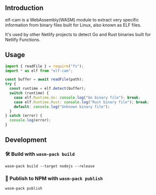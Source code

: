 ## Introduction

elf-cam is a WebAssembly(WASM) module to extract very specific information from binary files built for Linux, also known as ELF files.

It's used by other Netlify projects to detect Go and Rust binaries built for Netlify Functions.

## Usage

```js
import { readFile } = require("fs");
import * as elf from "elf-cam";

const buffer = await readFile(path);
try {
  const runtime = elf.detect(buffer);
  switch (runtime) {
    case elf.Runtime.Go: console.log("Go binary file"); break;
    case elf.Runtime.Rust: console.log("Rust binary file"); break;
    default: console.log("Unknown binary file");
  }
} catch (error) {
  console.log(error);
}
```

## Development

### 🛠️ Build with `wasm-pack build`

```
wasm-pack build --target nodejs --release
```

### 🎁 Publish to NPM with `wasm-pack publish`

```
wasm-pack publish
```
